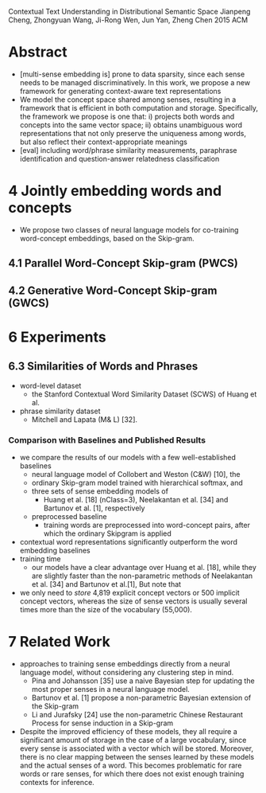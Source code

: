 Contextual Text Understanding in Distributional Semantic Space
Jianpeng Cheng, Zhongyuan Wang, Ji-Rong Wen, Jun Yan, Zheng Chen 
2015 ACM

# Abstract

* [multi-sense embedding is] prone to data sparsity, since each sense needs to
  be managed discriminatively. In this work, we propose a new framework for
  generating context-aware text representations
* We model the concept space shared among senses, resulting in a framework that
  is efficient in both computation and storage. Specifically, the framework we
  propose is one that: i) projects both words and concepts into the same vector
  space; ii) obtains unambiguous word representations that not only preserve
  the uniqueness among words, but also reflect their context-appropriate
  meanings
* [eval] including word/phrase similarity measurements, paraphrase
  identification and question-answer relatedness classification

# 4 Jointly embedding words and concepts

* We propose two classes of neural language models for co-training word-concept
  embeddings, based on the Skip-gram.

## 4.1 Parallel Word-Concept Skip-gram (PWCS)

## 4.2 Generative Word-Concept Skip-gram (GWCS)

# 6 Experiments

## 6.3 Similarities of Words and Phrases

* word-level dataset
  * the Stanford Contextual Word Similarity Dataset (SCWS) of Huang et al.
* phrase similarity dataset 
  * Mitchell and Lapata (M& L) [32].

### Comparison with Baselines and Published Results

* we compare the results of our models with a few well-established baselines
  * neural language model of Collobert and Weston (C&W) [10], the 
  * ordinary Skip-gram model trained with hierarchical softmax, and 
  * three sets of sense embedding models of 
    * Huang et al. [18] (nClass=3), Neelakantan et al.  [34] and Bartunov et
      al. [1], respectively
  * preprocessed baseline
    * training words are preprocessed into word-concept pairs, after which the
      ordinary Skipgram is applied
* contextual word representations significantly outperform the word embedding
  baselines
* training time 
  * our models have a clear advantage over Huang et al. [18], while they are
    slightly faster than the non-parametric methods of Neelakantan et al. [34]
    and Bartunov et al.[1], But note that 
* we only need to _store_ 4,819 explicit concept vectors or 500 implicit
  concept vectors, whereas the size of sense vectors is usually several times
  more than the size of the vocabulary (55,000).

# 7 Related Work

* approaches to training sense embeddings directly from a neural language
  model, without considering any clustering step in mind. 
  * Pina and Johansson [35] use a naive Bayesian step for updating the most
    proper senses in a neural language model. 
  * Bartunov et al. [1] propose a non-parametric Bayesian extension of the
    Skip-gram
  * Li and Jurafsky [24] use the non-parametric Chinese Restaurant Process for
    sense induction in a Skip-gram
* Despite the improved efficiency of these models, they all require a
  significant amount of storage in the case of a large vocabulary, since every
  sense is associated with a vector which will be stored.  Moreover, there is
  no clear mapping between the senses learned by these models and the actual
  senses of a word. This becomes problematic for rare words or rare senses, for
  which there does not exist enough training contexts for inference.
